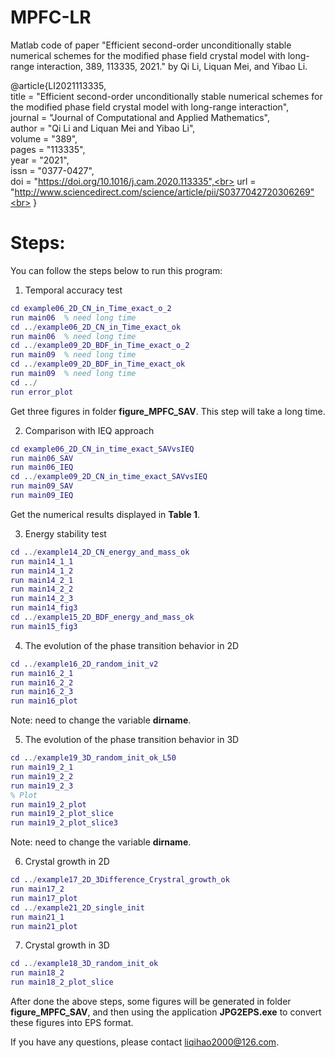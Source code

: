 # MPFC-LR
Matlab code of paper "Efficient second-order unconditionally stable numerical schemes for the modified phase field crystal model with long-range interaction, 389, 113335, 2021." by Qi Li, Liquan Mei, and Yibao Li.

@article{LI2021113335,<br>
title = "Efficient second-order unconditionally stable numerical schemes for the modified phase field crystal model with long-range interaction",<br>
journal = "Journal of Computational and Applied Mathematics",<br>
author = "Qi Li and Liquan Mei and Yibao Li",<br>
volume = "389",<br>
pages = "113335",<br>
year = "2021",<br>
issn = "0377-0427",<br>
doi = "https://doi.org/10.1016/j.cam.2020.113335",<br>
url = "http://www.sciencedirect.com/science/article/pii/S0377042720306269"<br>
}

# Steps:
You can follow the steps below to run this program:

1. Temporal accuracy test
```matlab
cd example06_2D_CN_in_Time_exact_o_2
run main06  % need long time
cd ../example06_2D_CN_in_Time_exact_ok
run main06  % need long time
cd ../example09_2D_BDF_in_Time_exact_o_2
run main09  % need long time
cd ../example09_2D_BDF_in_Time_exact_ok
run main09  % need long time
cd ../
run error_plot
```
Get three figures in folder **figure_MPFC_SAV**. This step will take a long time.

2. Comparison with IEQ approach
```matlab
cd example06_2D_CN_in_time_exact_SAVvsIEQ
run main06_SAV
run main06_IEQ
cd ../example09_2D_CN_in_time_exact_SAVvsIEQ
run main09_SAV
run main09_IEQ
```
Get the numerical results displayed in **Table 1**.

3. Energy stability test
```matlab
cd ../example14_2D_CN_energy_and_mass_ok
run main14_1_1
run main14_1_2
run main14_2_1
run main14_2_2
run main14_2_3
run main14_fig3
cd ../example15_2D_BDF_energy_and_mass_ok
run main15_fig3
```

4. The evolution of the phase transition behavior in 2D
```matlab
cd ../example16_2D_random_init_v2
run main16_2_1
run main16_2_2
run main16_2_3
run main16_plot
```
Note: need to change the variable **dirname**.

5. The evolution of the phase transition behavior in 3D
```matlab
cd ../example19_3D_random_init_ok_L50
run main19_2_1
run main19_2_2
run main19_2_3
% Plot
run main19_2_plot
run main19_2_plot_slice
run main19_2_plot_slice3
```
Note: need to change the variable **dirname**.

6. Crystal growth in 2D
```matlab
cd ../example17_2D_3Difference_Crystral_growth_ok
run main17_2
run main17_plot
cd ../example21_2D_single_init
run main21_1
run main21_plot
```

7. Crystal growth in 3D
```matlab
cd ../example18_3D_random_init_ok
run main18_2
run main18_2_plot_slice
```

After done the above steps, some figures will be generated in folder **figure_MPFC_SAV**, and then using the application **JPG2EPS.exe** to convert these figures into EPS format.



If you have any questions, please contact liqihao2000@126.com.

